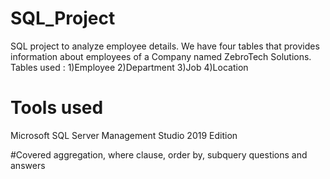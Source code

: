 # SQL_Project
SQL project to analyze employee details.
We have four tables that provides information about employees of a Company named ZebroTech Solutions.
Tables used : 
1)Employee
2)Department
3)Job 
4)Location

# Tools used
Microsoft SQL Server Management Studio 2019 Edition

#Covered aggregation, where clause, order by, subquery questions and answers
